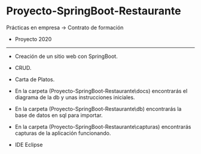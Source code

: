 # Proyecto-SpringBoot-Restaurante

Prácticas en empresa -> Contrato de formación

* Proyecto 2020
******************************************************************
* Creación de un sitio web con SpringBoot.
* CRUD.
* Carta de Platos.

* En la carpeta (Proyecto-SpringBoot-Restaurante\docs) encontrarás el diagrama de la db y unas instrucciones iniciales.
* En la carpeta (Proyecto-SpringBoot-Restaurante\db) encontrarás la base de datos en sql para importar.
* En la carpeta (Proyecto-SpringBoot-Restaurante\capturas) encontrarás capturas de la aplicación funcionando.
* IDE Eclipse


